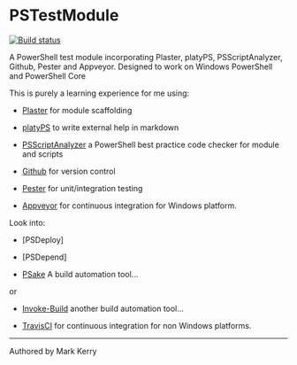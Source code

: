 # PSTestModule

[![Build status](https://ci.appveyor.com/api/projects/status/f2ey4fxyc794a277/branch/master?svg=true)](https://ci.appveyor.com/project/markkerry/pstestmodule/branch/master)

A PowerShell test module incorporating Plaster, platyPS, PSScriptAnalyzer, Github, Pester and Appveyor.
Designed to work on Windows PowerShell and PowerShell Core

This is purely a learning experience for me using:

* [Plaster](https://github.com/PowerShell/Plaster) for module scaffolding

* [platyPS](https://github.com/PowerShell/platyPS) to write external help in markdown

* [PSScriptAnalyzer](https://github.com/PowerShell/PSScriptAnalyzer) a PowerShell best practice code checker for module and scripts

* [Github](https://github.com/markkerry/PSTestModule) for version control

* [Pester](https://github.com/pester/Pester) for unit/integration testing

* [Appveyor](https://ci.appveyor.com/project/markkerry/pstestmodule/branch/master) for continuous integration for Windows platform.

Look into:

* [PSDeploy]

* [PSDepend]

* [PSake](https://github.com/psake/psake) A build automation tool...

or

* [Invoke-Build](https://github.com/nightroman/Invoke-Build) another build automation tool...

* [TravisCI](https://travis-ci.org) for continuous integration for non Windows platforms.

---

Authored by Mark Kerry